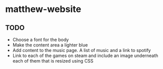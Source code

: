 # matthew-website
## TODO
* Choose a font for the body 
* Make the content area a lighter blue 
* Add content to the music page. A list of music and a link to spotify
* Link to each of the games on steam and include an image underneath each of them that is resized using CSS